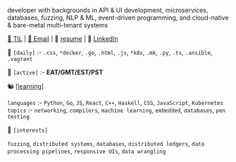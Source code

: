 developer with backgrounds in API & UI development, microservices, databases, fuzzing, NLP & ML,
event-driven programming, and cloud-native & bare-metal multi-tenant systems

[📕 TIL](https://a6enez3r.github.io/snippets/) | [📮 Email](mailto:hi@abenezer.sh) | 🍜 [resume](https://github.com/a6enez3r/portfolio/blob/main/src/static/resume/resume.pdf) | 🥂 [LinkedIn](https://www.linkedin.com/in/a6enez3r/)

🔭 `[daily]` :- `.css`, `*docker`, `.go`, `.html`, `.js`, `*k8s`, `.mk`, `.py`, `.ts`, `.ansible`, `.vagrant`

🚡 `[active]` :- **EAT/GMT/EST/PST**

🐿 [[learning]](https://a6enez3r.github.io/snippets/)

`languages` :- `Python`, `Go`, `JS`, `React`, `C++`, `Haskell`, `CSS`, `JavaScript`, `Kubernetes`
`topics` :- `networking`, `compilers`, `machine learning`, `embedded`, `databases`, `pen testing`

🐊 `[interests]`

`fuzzing`, `distributed systems`, `databases`, `distributed ledgers`, `data processing pipelines`, `responsive UIs`, `data wrangling`
